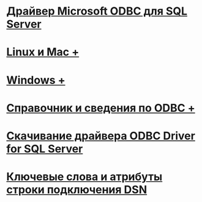 # [Драйвер Microsoft ODBC для SQL Server](microsoft-odbc-driver-for-sql-server.md)

# [Linux и Mac +](./linux-mac/system-requirements.md)
# [Windows +](./windows/microsoft-odbc-driver-for-sql-server-on-windows.md)

# [Справочник и сведения по ODBC +](../../odbc/microsoft-open-database-connectivity-odbc.md)
# [Скачивание драйвера ODBC Driver for SQL Server](download-odbc-driver-for-sql-server.md)

# [Ключевые слова и атрибуты строки подключения DSN](dsn-connection-string-attribute.md)

